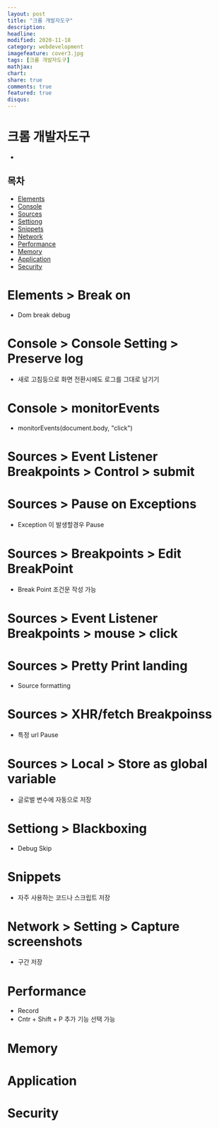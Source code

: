```yaml
---
layout: post
title: "크롬 개발자도구"
description: 
headline: 
modified: 2020-11-18
category: webdevelopment
imagefeature: cover3.jpg
tags: [크롬 개발자도구]
mathjax: 
chart: 
share: true
comments: true
featured: true
disqus:
---
```


# 크롬 개발자도구
-  

## 목차
- [Elements](#Elements)
- [Console](#Console)
- [Sources](#Sources)
- [Settiong](#Settiong)
- [Snippets](#Snippets)
- [Network](#Network)
- [Performance](#Performance)
- [Memory](#Memory)
- [Application](#Application)
- [Security](#Security)


# Elements > Break on
- Dom break debug

# Console > Console Setting > Preserve log
- 새로 고침등으로 화면 전환시에도 로그를 그대로 남기기

# Console > monitorEvents
- monitorEvents(document.body, "click")

# Sources > Event Listener Breakpoints > Control > submit

# Sources > Pause on Exceptions
- Exception 이 발생할경우 Pause

# Sources > Breakpoints > Edit BreakPoint
- Break Point 조건문 작성 가능

# Sources > Event Listener Breakpoints > mouse > click

# Sources > Pretty Print landing
- Source formatting

# Sources > XHR/fetch Breakpoinss
- 특정 url Pause

# Sources > Local > Store as global variable
- 글로벌 변수에 자동으로 저장


# Settiong > Blackboxing
- Debug Skip


# Snippets
- 자주 사용하는 코드나 스크립트 저장

# Network > Setting > Capture screenshots
- 구간 저장

# Performance 
- Record 
- Cntr + Shift + P 추가 기능 선택 가능

# Memory

# Application

# Security